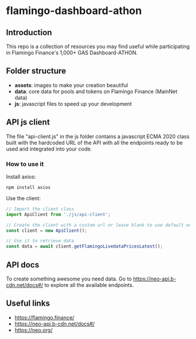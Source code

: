 # flamingo-dashboard-athon

## Introduction

This repo is a collection of resources you may find useful while participating in Flamingo Finance's 1,000+ GAS Dashboard-ATHON.

## Folder structure

- **assets**: images to make your creation beautiful
- **data**: core data for pools and tokens on Flamingo Finance (MainNet data)
- **js**: javascript files to speed up your development

## API js client

The file "api-client.js" in the js folder contains a javascript ECMA 2020 class built with the hardcoded URL of the API with all the endpoints ready to be used and integrated into your code.

### How to use it

Install axios:

```
npm install axios
```

Use the client:

```javascript
// Import the client class
import ApiClient from './js/api-client';

// Create the client with a custom url or leave blank to use default one (https://neo-api.b-cdn.net)
const client = new ApiClient();

// Use it to retrieve data
const data = await client.getFlamingoLivedataPricesLatest();
```

## API docs

To create something awesome you need data. Go to https://neo-api.b-cdn.net/docs#/ to explore all the available endpoints.

## Useful links

- https://flamingo.finance/
- https://neo-api.b-cdn.net/docs#/
- https://neo.org/
